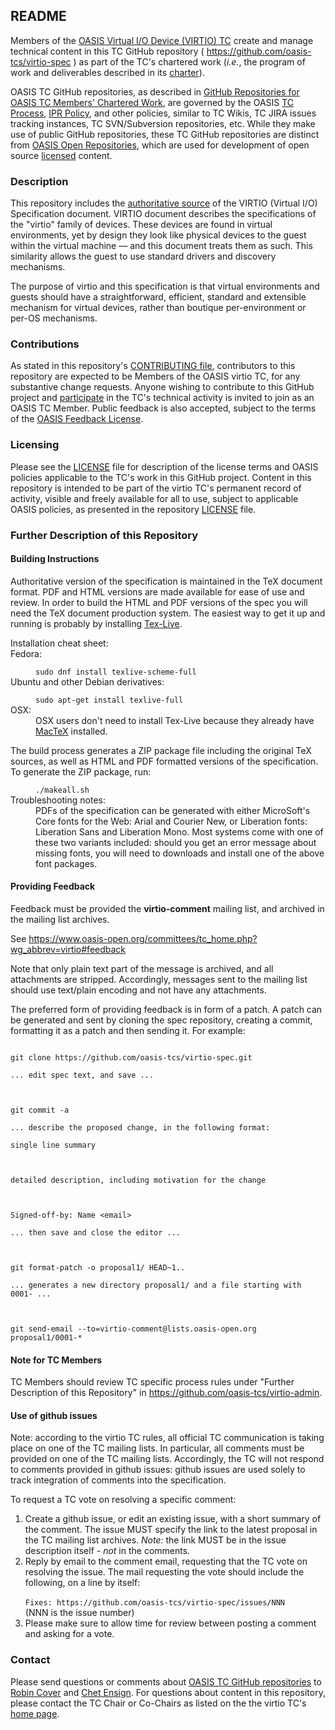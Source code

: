 <div>
<h2>README</h2>

<p>Members of the <a href="https://www.oasis-open.org/committees/virtio/">OASIS Virtual I/O Device (VIRTIO) TC</a> create and manage technical content in this TC GitHub repository ( <a href="https://github.com/oasis-tcs/virtio-spec">https://github.com/oasis-tcs/virtio-spec</a> ) as part of the TC's chartered work (<i>i.e.</i>, the program of work and deliverables described in its <a href="https://www.oasis-open.org/committees/virtio/charter.php">charter</a>).</p>

<p>OASIS TC GitHub repositories, as described in <a href="https://www.oasis-open.org/resources/tcadmin/github-repositories-for-oasis-tc-members-chartered-work">GitHub Repositories for OASIS TC Members' Chartered Work</a>, are governed by the OASIS <a href="https://www.oasis-open.org/policies-guidelines/tc-process">TC Process</a>, <a href="https://www.oasis-open.org/policies-guidelines/ipr">IPR Policy</a>, and other policies, similar to TC Wikis, TC JIRA issues tracking instances, TC SVN/Subversion repositories, etc.  While they make use of public GitHub repositories, these TC GitHub repositories are distinct from <a href="https://www.oasis-open.org/resources/open-repositories">OASIS Open Repositories</a>, which are used for development of open source <a href="https://www.oasis-open.org/resources/open-repositories/licenses">licensed</a> content.</p>
</div>

<div>
<h3>Description</h3>

<p>This repository includes the <a href="https://github.com/oasis-tcs/virtio-spec/releases">authoritative source</a> of the VIRTIO (Virtual I/O) Specification document. VIRTIO document describes the specifications of the "virtio" family of devices. These devices are found in virtual environments, yet by design they look like physical devices to the guest within the virtual machine &mdash; and this document treats them as such. This similarity allows the guest to use standard drivers and discovery mechanisms. </p>

<p>The purpose of virtio and this specification is that virtual environments and guests should have a straightforward, efficient, standard and extensible mechanism for virtual devices, rather than boutique per-environment or per-OS mechanisms.</p>
</div>

<div>
<h3>Contributions</h3>
<p>As stated in this repository's <a href="https://github.com/oasis-tcs/virtio-spec/blob/master/CONTRIBUTING.md">CONTRIBUTING file</a>, contributors to this repository are expected to be Members of the OASIS virtio TC, for any substantive change requests.  Anyone wishing to contribute to this GitHub project and <a href="https://www.oasis-open.org/join/participation-instructions">participate</a> in the TC's technical activity is invited to join as an OASIS TC Member.  Public feedback is also accepted, subject to the terms of the <a href="https://www.oasis-open.org/policies-guidelines/ipr#appendixa">OASIS Feedback License</a>.</p>
</div>



<div>
<h3>Licensing</h3>
<p>Please see the <a href="https://github.com/oasis-tcs/virtio-spec/blob/master/LICENSE.md">LICENSE</a> file for description of the license terms and OASIS policies applicable to the TC's work in this GitHub project. Content in this repository is intended to be part of the virtio TC's permanent record of activity, visible and freely available for all to use, subject to applicable OASIS policies, as presented in the repository <a href="https://github.com/oasis-tcs/virtio-spec/blob/master/LICENSE.md">LICENSE</a> file.</p>
</div>

<div>

<h3>Further Description of this Repository</h3>
<h4>Building Instructions</h4>
Authoritative version of the specification is maintained in the
TeX document format. PDF and HTML versions are made available for
ease of use and review.
In order to build the HTML and PDF versions of the spec you will need the
TeX document production system.
The easiest way to get it up and running is probably by installing
<a href="https://www.tug.org/texlive/">Tex-Live</a>.

<dl>Installation cheat sheet:
<dt>Fedora:</dt>
<dd>
<code>
sudo dnf install texlive-scheme-full
</code></dd>
<dt>
Ubuntu and other Debian derivatives:
</dt>
<dd>
<code>
sudo apt-get install texlive-full
</code></dd>
<dt>OSX:<dt>
<dd>OSX users don't need to install Tex-Live because they already have
<a href="http://www.tug.org/mactex/">MacTeX</a> installed.
</dd>
</dl>
<dl>The build process generates a ZIP package file including the
original TeX sources, as well as HTML and PDF formatted
versions of the specification.
<dt>To generate the ZIP package, run:<dt>
<dd>
<code>
./makeall.sh
</code>
</dd>
<dt>Troubleshooting notes:</dt>
<dd> PDFs of the specification can be generated with
either MicroSoft's Core fonts for the Web: Arial and Courier New,
or Liberation fonts: Liberation Sans and Liberation Mono.
Most systems come with one of these two variants included:
should you get an error message about missing fonts,
you will need to downloads and install one of the above
font packages.
<dd>
</dl>
<h4>Providing Feedback</h4>
Feedback must be provided the <strong>virtio-comment</strong> mailing list,
and archived in the mailing list archives.
<p>See <A
HREF="https://www.oasis-open.org/committees/tc_home.php?wg_abbrev=virtio#feedback">
https://www.oasis-open.org/committees/tc_home.php?wg_abbrev=virtio#feedback</A>
<p>Note that only plain text part of the message is archived, and all
attachments are stripped. Accordingly, messages sent to the
mailing list should use text/plain encoding and not
have any attachments.
<p>The preferred form of providing feedback is in form of a patch.
A patch can be generated and sent by cloning the spec repository,
creating a commit, formatting it as a patch and then sending it.
For example:
<code>
<p>
git clone https://github.com/oasis-tcs/virtio-spec.git<br>
... edit spec text, and save ...<br>
<p>
git commit -a<br>
... describe the proposed change, in the following format:<br>
single line summary<br>
<br>
detailed description, including motivation for the change<br>
<br>
Signed-off-by: Name &lt;email&gt;<br>
... then save and close the editor ... <br>
<p>
git format-patch -o proposal1/ HEAD~1..<br>
... generates a new directory proposal1/ and a file starting with 0001- ...<br>
<p>
git send-email --to=virtio-comment@lists.oasis-open.org proposal1/0001-*
</code>
<h4>Note for TC Members</h4>
<p>TC Members should review TC specific
process rules under "Further Description of this Repository"
in <A
HREF="https://github.com/oasis-tcs/virtio-admin">https://github.com/oasis-tcs/virtio-admin</A>.

</div>
<h4>Use of github issues</h4>
Note: according to the virtio TC rules, all official TC communication
is taking place on one of the TC mailing lists.
In particular, all comments must be provided on
one of the TC mailing lists. Accordingly, the TC will not respond
to comments provided in github issues: github issues are
used solely to track integration of comments into the
specification.<p>
To request a TC vote on resolving a specific comment:
<ol>
<li>Create a github issue, or edit an existing issue, with
a short summary of the comment.
The issue MUST specify
the link to the latest proposal in the TC mailing list
archives. <em>Note:</em> the link MUST be in the issue description itself -
<em>not</em> in the comments.</li>
<li>Reply by email to the comment email, requesting that the TC vote
on resolving the issue.
The mail requesting the vote should include the following, on a line by itself:<br>
<code>
Fixes: https://github.com/oasis-tcs/virtio-spec/issues/NNN
</code>
(NNN is the issue number)</li>
<li>Please make sure to allow time for review between posting a comment
and asking for a vote. </li>
</ol>

<h3>Contact</h3>
<p>Please send questions or comments about <a href="https://www.oasis-open.org/resources/tcadmin/github-repositories-for-oasis-tc-members-chartered-work">OASIS TC GitHub repositories</a> to <a href="mailto:robin@oasis-open.org">Robin Cover</a> and <a href="mailto:chet.ensign@oasis-open.org">Chet Ensign</a>.  For questions about content in this repository, please contact the TC Chair or Co-Chairs as listed on the the virtio TC's <a href="https://www.oasis-open.org/committees/virtio/">home page</a>.</p>
</div>
